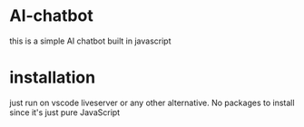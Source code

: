 # AI-chatbot
this is a simple AI chatbot built in javascript

# installation
just run on vscode liveserver or any other alternative. No packages to install since it's just pure JavaScript
